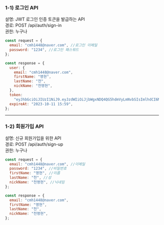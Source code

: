 ### 1-1) 로그인 API

설명: JWT 로그인 인증 토큰을 발급하는 API  
경로: POST /api/auth/sign-in  
권한: 누구나

```js
const request = {
  email: "cmh1448@naver.com", //로그인 이메일
  password: "1234", //로그인 패스워드
};

const response = {
  user: {
    email: "cmh1448@naver.com",
    firstName: "명현",
    lastName: "천",
    nickName: "천명현",
  },
  token:
    "eyJhbGciOiJIUzI1NiJ9.eyJzdWIiOiJjbWgxNDQ4QG5hdmVyLmNvbSIsImlhdCI6MTY5NjkyMTE5NiwiZXhwIjoxNjk3MDA3NTk2fQ.rpiYwrVzSE55UaCs4v4bUhQHhd4qdLM-sueLYyZmvXA",
  expireAt: "2023-10-11 15:59",
};
```

---

### 1-2) 회원가입 API

설명: 신규 회원가입을 위한 API  
경로: POST /api/auth/sign-up  
권한: 누구나

```js
const request = {
  email: "cmh1448@naver.com", //이메일
  password: "1234", //비밀번호
  firstName: "명현", //이름
  lastName: "천", //성
  nickName: "천명현", //닉네임
};

const response = {
  email: "cmh1448@naver.com",
  firstName: "명현",
  lastName: "천",
  nickName: "천명현",
};
```
